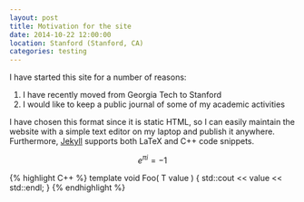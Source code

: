 ```yaml
---
layout: post
title: Motivation for the site
date: 2014-10-22 12:00:00
location: Stanford (Stanford, CA)
categories: testing
---
```


I have started this site for a number of reasons:

1. I have recently moved from Georgia Tech to Stanford
2. I would like to keep a public journal of some of my academic activities

I have chosen this format since it is static HTML, so I can easily maintain
the website with a simple text editor on my laptop and publish it anywhere.
Furthermore, [Jekyll][jekyll] supports both LaTeX and C++ code snippets.

$$ e^{\pi i} = -1  $$

{% highlight C++ %}
template<typename T>
void Foo( T value )
{ std::cout << value << std::endl; }
{% endhighlight %}

[jekyll]:      http://jekyllrb.com

